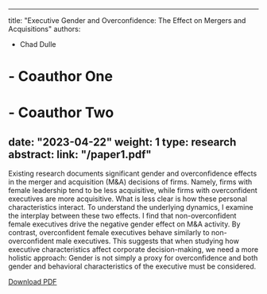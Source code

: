 


---
title: "Executive Gender and Overconfidence: The Effect on Mergers and Acquisitions"
authors:
- Chad Dulle
# - Coauthor One
# - Coauthor Two
date: "2023-04-22"
weight: 1
type: research
abstract:
link: "/paper1.pdf"
---

Existing research documents significant gender and overconfidence effects in the merger and 
acquisition (M&A) decisions of firms. Namely, firms with female leadership tend to be less 
acquisitive, while firms with overconfident executives are more acquisitive. What is less clear is how 
these personal characteristics interact. To understand the underlying dynamics, I examine the 
interplay between these two effects. I find that non-overconfident female executives drive the 
negative gender effect on M&A activity. By contrast, overconfident female executives behave 
similarly to non-overconfident male executives. This suggests that when studying how executive 
characteristics affect corporate decision-making, we need a more holistic approach: Gender is not 
simply a proxy for overconfidence and both gender and behavioral characteristics of the executive 
must be considered.


<a href="/paper1.pdf"><i class="fas fa-file-pdf"></i> Download PDF</a>
